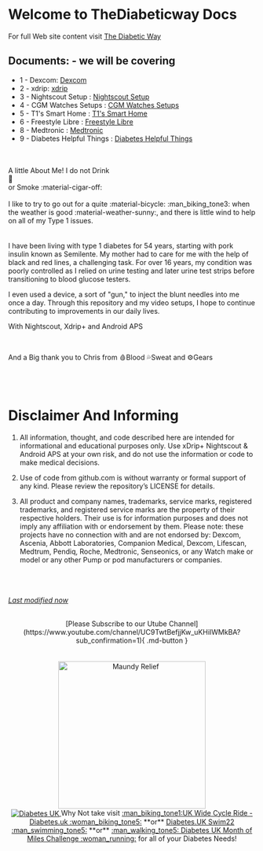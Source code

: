# Welcome to TheDiabeticway Docs

For full Web site content visit <a href="https://www.thediabeticway.co.uk/index.php/en/" target="_blank" title="The Diabetic Way">The Diabetic Way</a>

## Documents: - we will be covering

* 1 - Dexcom: 
<a href="https://atlas-night-out.github.io/Nightscout-xdrip-AAPS/user-guide/Dexcom/Dexcom%20G6_One/">Dexcom</a>
* 2 - xdrip:
 <a href="https://atlas-night-out.github.io/Nightscout-xdrip-AAPS/user-guide/xdrip/xdrip%20-%20Intro/"> xdrip</a> 
* 3 - Nightscout Setup
: <a href="https://atlas-night-out.github.io/Xdrip-AndroidAps-Nightscout-readthetips/Nightscout/Setting_up_Github_Account_part1/">Nightscout Setup</a> 
* 4 - CGM Watches Setups
: <a href="https://atlas-night-out.github.io/Xdrip-AndroidAps-Nightscout-readthetips/watches/Watches/">CGM Watches Setups</a>
* 5 - T1's Smart Home
: <a href="https://atlas-night-out.github.io/Nightscout-xdrip-AAPS/user-guide/Alexa/T1_Pro_Cube/Aqara T1 Pro cube Setup to Echo Show/">T1's Smart Home</a>
* 6 - Freestyle Libre
: <a href="https://atlas-night-out.github.io/Nightscout-xdrip-AAPS/user-guide/FreestyleLibre/How_to_setup_FreeStyle_Libre_2/">Freestyle Libre</a>
* 8 - Medtronic
: <a href="https://atlas-night-out.github.io/Nightscout-xdrip-AAPS/user-guide/Medtronic/Disclaimer%20and%20Warning/">Medtronic</a>
* 9 - Diabetes Helpful Things
: <a href="https://atlas-night-out.github.io/Nightscout-xdrip-AAPS/user-guide/Helpful/Helplinks/">Diabetes Helpful Things</a> 

<br><br>
A little About Me!
I do not Drink<br>
:beer:<br>
or Smoke :material-cigar-off: <br><br>
        I like to try to go out for a quite :material-bicycle: :man_biking_tone3: when the weather is good :material-weather-sunny:, and there is little wind to help on all of my Type 1 issues.<br>    
<br>
I have been living with type 1 diabetes for 54 years, starting with pork insulin known as Semilente. My mother had to care for me with the help of black and red lines, a challenging task. For over 16 years, my condition was poorly controlled as I relied on urine testing and later urine test strips before transitioning to blood glucose testers.<br>

I even used a device, a sort of "gun," to inject the blunt needles into me once a day. Through this repository and my video setups, I hope to continue contributing to improvements in our daily lives. <br>



With Nightscout, Xdrip+ and Android APS

<br>

 And a Big thank you to Chris from 🩸Blood 💦Sweat and ⚙Gears      

<br>
<br>

# Disclaimer And Informing
1.	All information, thought, and code described here are intended for informational and educational purposes only. Use xDrip+ Nightscout & Android APS at your own risk, and do not use the information or code to make medical decisions.<br>

2.	Use of code from github.com is without warranty or formal support of any kind. Please review the repository’s LICENSE for details.<br>

3.	All product and company names, trademarks, service marks, registered trademarks, and registered service marks are the property of their respective holders. Their use is for information purposes and does not imply any affiliation with or endorsement by them.
Please note: these projects have no connection with and are not endorsed by: Dexcom, Ascenia, Abbott Laboratories, Companion Medical, Dexcom, Lifescan, Medtrum, Pendiq, Roche, Medtronic, Senseonics, or any Watch make or model or any other Pump or pod manufacturers or companies.
<br><br>
<br><br>

[*Last modified now*](https://github.com/NightscoutFoundation/xDrip/releases)

<br>


<center>
[Please Subscribe to our Utube Channel](https://www.youtube.com/channel/UC9TwtBefjjKw_uKHiIWMkBA?sub_confirmation=1){ .md-button } </center><br><br>

<a href="https://maundyrelief.org.uk/" target="_blank">
 <center> <img width="300" height="auto" border="0" align="center"  src="https://github.com/user-attachments/assets/585dd221-4f22-4e83-978d-3eedb39d3ca9" title="Maundy Relief"/>

<br>
<a href="https://www.diabetes.org.uk/" target="_blank">
 <center> <img width="auto" height="auto" border="0" align="center"  src="https://github.com/user-attachments/assets/21b87537-f1fa-4e01-904c-132085884544" title="Diabetes UK"/>
</a>               Why Not take visit <a href="https://www.diabetes.org.uk/support-us/fundraise/fundraising-events/pedal-for-progress" target="_blank">  :man_biking_tone1:UK Wide Cycle Ride - Diabetes.uk :woman_biking_tone5:</a> **or** <a href="https://swim22.diabetes.org.uk/?fbclid=IwAR3XSygKTkbU7l_Xgu88WU3Q3EYFrFoAj1STvQTVz_6X-xthmjqOUWMTiww" target="_blank">Diabetes.UK Swim22 :man_swimming_tone5:</a> **or** <a href="https://www.diabetes.org.uk/support-us/fundraise/fundraising-events/60-miles-challenge" target="_blank">:man_walking_tone5: Diabetes UK Month of Miles Challenge :woman_running:</a> for all of your Diabetes Needs!
</center>



